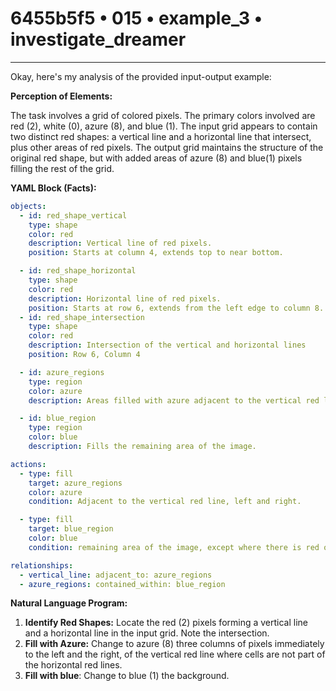 # 6455b5f5 • 015 • example_3 • investigate_dreamer

---
Okay, here's my analysis of the provided input-output example:

**Perception of Elements:**

The task involves a grid of colored pixels. The primary colors involved are red (2), white (0), azure (8), and blue (1).  The input grid appears to contain two distinct red shapes: a vertical line and a horizontal line that intersect, plus other areas of red pixels. The output grid maintains the structure of the original red shape, but with added areas of azure (8) and blue(1) pixels filling the rest of the grid.

**YAML Block (Facts):**



```yaml
objects:
  - id: red_shape_vertical
    type: shape
    color: red
    description: Vertical line of red pixels.
    position: Starts at column 4, extends top to near bottom.

  - id: red_shape_horizontal
    type: shape
    color: red
    description: Horizontal line of red pixels.
    position: Starts at row 6, extends from the left edge to column 8.
  - id: red_shape_intersection
    type: shape
    color: red
    description: Intersection of the vertical and horizontal lines
    position: Row 6, Column 4

  - id: azure_regions
    type: region
    color: azure
    description: Areas filled with azure adjacent to the vertical red line.

  - id: blue_region
    type: region
    color: blue
    description: Fills the remaining area of the image.

actions:
  - type: fill
    target: azure_regions
    color: azure
    condition: Adjacent to the vertical red line, left and right.

  - type: fill
    target: blue_region
    color: blue
    condition: remaining area of the image, except where there is red or azure pixels.

relationships:
  - vertical_line: adjacent_to: azure_regions
  - azure_regions: contained_within: blue_region
```



**Natural Language Program:**

1.  **Identify Red Shapes:** Locate the red (2) pixels forming a vertical line and a horizontal line in the input grid. Note the intersection.
2.  **Fill with Azure:** Change to azure (8) three columns of pixels immediately to the left and the right, of the vertical red line where cells are not part of the horizontal red lines.
3. **Fill with blue**: Change to blue (1) the background.



